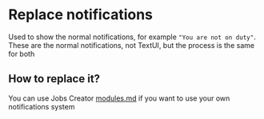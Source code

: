 # Replace notifications

Used to show the normal notifications, for example `"You are not on duty"`. These are the normal notifications, not TextUI, but the process is the same for both

## How to replace it?
You can use Jobs Creator [modules.md](../../modules.md "mention") if you want to use your own notifications system
